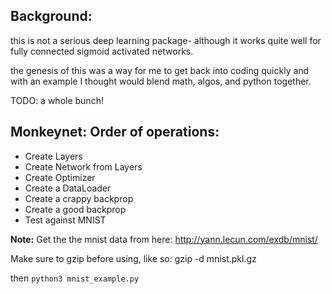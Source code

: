 ## Background:
this is not a serious deep learning package- although it works quite well for
fully connected sigmoid activated networks.

the genesis of this was a way for me to get back into coding quickly and with
an example I thought would blend math, algos, and python together.

TODO: a whole bunch!

## Monkeynet: Order of operations:
- Create Layers
- Create Network from Layers
- Create Optimizer
- Create a DataLoader
- Create a crappy backprop
- Create a good backprop
- Test against MNIST

**Note:**
Get the the mnist data from here:
http://yann.lecun.com/exdb/mnist/    

Make sure to gzip before using, like so:
gzip -d mnist.pkl.gz

then <code>python3 mnist_example.py</code>